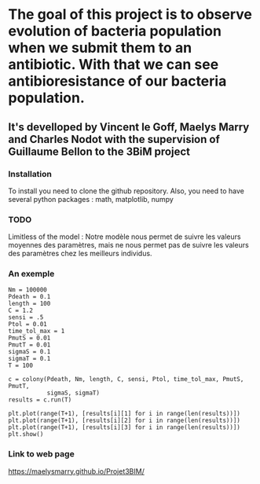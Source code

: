 # The goal of this project is to observe evolution of bacteria population when we submit them to an antibiotic. With that we can see antibioresistance of our bacteria population.

## It's develloped by Vincent le Goff, Maelys Marry and Charles Nodot with the supervision of Guillaume Bellon to the 3BiM project


### Installation
To install you need to clone the github repository.
Also, you need to have several python packages : math, matplotlib, numpy


### TODO
Limitless of the model : Notre modèle nous permet de suivre les valeurs moyennes des paramètres, mais ne nous permet pas de suivre les valeurs des paramètres chez les meilleurs individus.


### An exemple
    Nm = 100000
    Pdeath = 0.1
    length = 100
    C = 1.2
    sensi = .5
    Ptol = 0.01
    time_tol_max = 1
    PmutS = 0.01
    PmutT = 0.01
    sigmaS = 0.1
    sigmaT = 0.1
    T = 100

    c = colony(Pdeath, Nm, length, C, sensi, Ptol, time_tol_max, PmutS, PmutT,
               sigmaS, sigmaT)
    results = c.run(T)

    plt.plot(range(T+1), [results[i][1] for i in range(len(results))])
    plt.plot(range(T+1), [results[i][2] for i in range(len(results))])
    plt.plot(range(T+1), [results[i][3] for i in range(len(results))])
    plt.show()
    
### Link to web page
https://maelysmarry.github.io/Projet3BIM/
